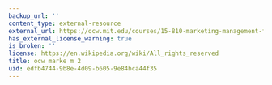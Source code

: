 ```yaml
---
backup_url: ''
content_type: external-resource
external_url: https://ocw.mit.edu/courses/15-810-marketing-management-fall-2010/
has_external_license_warning: true
is_broken: ''
license: https://en.wikipedia.org/wiki/All_rights_reserved
title: ocw marke m 2
uid: edfb4744-9b8e-4d09-b605-9e84bca44f35
---
```

